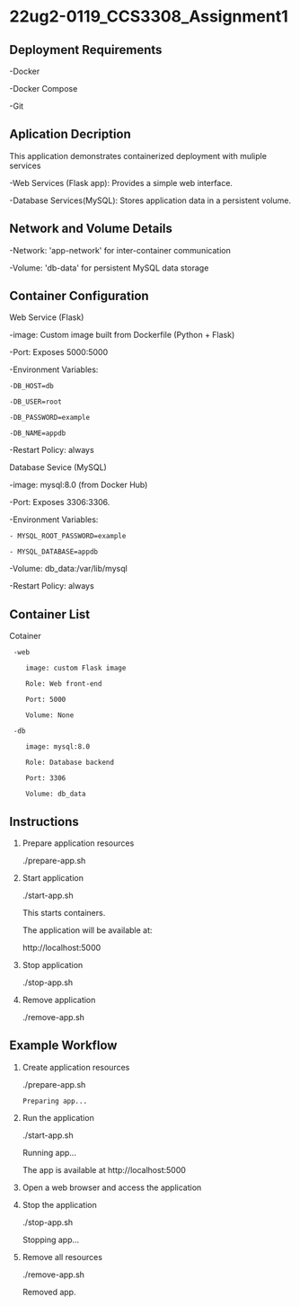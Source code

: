 # 22ug2-0119_CCS3308_Assignment1
## Deployment Requirements
-Docker

-Docker Compose

-Git
## Aplication Decription
This application demonstrates containerized deployment with muliple services

  -Web Services (Flask app): Provides a simple web interface.
  
  -Database Services(MySQL): Stores application data in a persistent volume.
## Network and Volume Details
-Network: 'app-network' for inter-container communication

-Volume: 'db-data' for persistent MySQL data storage
## Container Configuration
Web Service (Flask)

-image: Custom image built from Dockerfile (Python + Flask)

-Port: Exposes 5000:5000

-Environment Variables:

    -DB_HOST=db
    
    -DB_USER=root
    
    -DB_PASSWORD=example
    
    -DB_NAME=appdb
    
-Restart Policy: always

Database Sevice (MySQL)

  -image: mysql:8.0 (from Docker Hub)
  
  -Port: Exposes 3306:3306.
  
  -Environment Variables:
  
    - MYSQL_ROOT_PASSWORD=example
    
    - MYSQL_DATABASE=appdb
    
  -Volume: db_data:/var/lib/mysql
  
  -Restart Policy: always
  ## Container List
  
   Cotainer
   
     -web
     
        image: custom Flask image
        
        Role: Web front-end
        
        Port: 5000
        
        Volume: None
        
     -db

        image: mysql:8.0

        Role: Database backend

        Port: 3306

        Volume: db_data
## Instructions
1. Prepare application resources

   ./prepare-app.sh

2. Start application

   ./start-app.sh

   This starts containers.

   The application will be available at:

   http://localhost:5000

3. Stop application

   ./stop-app.sh

4. Remove application

   ./remove-app.sh

## Example Workflow

1. Create application resources
 
      ./prepare-app.sh

       Preparing app...

2. Run the application
 
     ./start-app.sh

      Running app...

      The app is available at http://localhost:5000

3. Open a web browser and access the application

4. Stop the application

     ./stop-app.sh

      Stopping app...

5. Remove all resources

      ./remove-app.sh

      Removed app.


   



        
  
